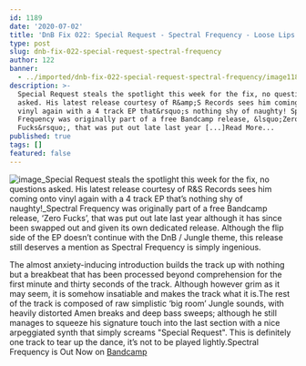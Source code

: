 ```yaml
---
id: 1189
date: '2020-07-02'
title: 'DnB Fix 022: Special Request - Spectral Frequency - Loose Lips'
type: post
slug: dnb-fix-022-special-request-spectral-frequency
author: 122
banner:
  - ../imported/dnb-fix-022-special-request-spectral-frequency/image1189.jpeg
description: >-
  Special Request steals the spotlight this week for the fix, no questions
  asked. His latest release courtesy of R&amp;S Records sees him coming onto
  vinyl again with a 4 track EP that&rsquo;s nothing shy of naughty! Spectral
  Frequency was originally part of a free Bandcamp release, &lsquo;Zero
  Fucks&rsquo;, that was put out late last year [...]Read More...
published: true
tags: []
featured: false
---
```

![image](../../imported/dnb-fix-022-special-request-spectral-frequency/image1189.jpeg)_Special Request steals the spotlight this week for the fix, no questions asked. His latest release courtesy of R&S Records sees him coming onto vinyl again with a 4 track EP that’s nothing shy of naughty!_Spectral Frequency was originally part of a free Bandcamp release, ‘Zero Fucks’, that was put out late last year although it has since been swapped out and given its own dedicated release. Although the flip side of the EP doesn’t continue with the DnB / Jungle theme, this release still deserves a mention as Spectral Frequency is simply ingenious.

The almost anxiety-inducing introduction builds the track up with nothing but a breakbeat that has been processed beyond comprehension for the first minute and thirty seconds of the track. Although however grim as it may seem, it is somehow insatiable and makes the track what it is.The rest of the track is composed of raw simplistic ‘big room’ Jungle sounds, with heavily distorted Amen breaks and deep bass sweeps; although he still manages to squeeze his signature touch into the last section with a nice arpeggiated synth that simply screams "Special Request". This is definitely one track to tear up the dance, it’s not to be played lightly.Spectral Frequency is Out Now on [Bandcamp](https://specialrequest187.bandcamp.com/album/spectral-frequency)